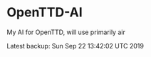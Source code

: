 # OpenTTD-AI
My AI for OpenTTD, will use primarily air

Latest backup: Sun Sep 22 13:42:02 UTC 2019

